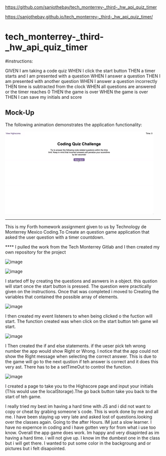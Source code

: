 https://github.com/sanjothebay/tech_monterrey-_third-_hw_api_quiz_timer

https://sanjothebay.github.io/tech_monterrey-_third-_hw_api_quiz_timer/

# tech_monterrey-_third-_hw_api_quiz_timer


#instructions:

GIVEN I am taking a code quiz
WHEN I click the start button
THEN a timer starts and I am presented with a question
WHEN I answer a question
THEN I am presented with another question
WHEN I answer a question incorrectly
THEN time is subtracted from the clock
WHEN all questions are answered or the timer reaches 0
THEN the game is over
WHEN the game is over
THEN I can save my initials and score



## Mock-Up

The following animation demonstrates the application functionality:

![code quiz](./Assets/04-web-apis-homework-demo.gif)

------------------------------------------------------------------------------------------------------------------------------------

This is my Forth homework assignment given to us by Technology de Monterrey Mexico Coding.To Create an question game application that
asked the user question with a timer countdown. 

**** I pulled the work from the Tech Monterrey Gitlab and I then created my own repository for the project

![image](https://user-images.githubusercontent.com/67298961/97094089-2f62e000-1617-11eb-8c31-c953e20ca119.png)

![image](https://user-images.githubusercontent.com/67298961/97094056-ca0eef00-1616-11eb-8506-24e955807480.png)

I started off by creating the questions and asnwers in a object. this qustion will start once the start button is pressed.
The question were practically given on the instructions. Once that was completed i moved to Creating the variables that contained the possible array of elements.

![image](https://user-images.githubusercontent.com/67298961/97094109-59b49d80-1617-11eb-8c6f-94fa332b995f.png)

I then created my event listeners to when being clicked o the fuction will start. 
The function created was when click on the start button teh game wil start. 

![image](https://user-images.githubusercontent.com/67298961/97094071-f4f94300-1616-11eb-953c-29052b4b42d6.png)

I Then created the if and else statements. if the ueser pick teh wrong number the app would show Right or Wrong. 
I notice that the app could not show the Right message when selecting the correct answer. This is due to the game will go to the next qustion if teh answer is correct and it does this very ast. There has to be a setTimeOut to control the function. 


![image](https://user-images.githubusercontent.com/67298961/97094314-95506700-1619-11eb-8ca8-50092e301a3e.png)

I created a page to take you to the Highscore page and input your initials (This would use the localStorage).The go back button take you back to the start of teh game.

I really tried my best im having a hard time with JS and i did not want to copy or cheat by grabing someone`s code. This is work done by me and all me. 
I have been staying up very late and asked lost of questions.looking over the classes again. Going to the after Hours. IM just a slow learner. I have no expernce in coding and i have gotten very for from what i use too know. Overall the app game does work. Im happy and very disapinted as im having a hard time. 
i will not give up. I know im the dumbest one in the class but i will get there. I wanted to put some color in the backgroung and or pictures but i felt disapointed. 


